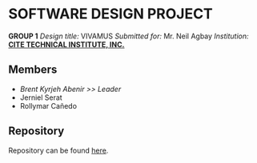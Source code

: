 # SOFTWARE DESIGN PROJECT
**GROUP 1**
*Design title:* VIVAMUS
*Submitted for:* Mr. Neil Agbay
*Institution:* **[CITE TECHNICAL INSTITUTE, INC.](cite.edu.ph)**

## Members
- *Brent Kyrjeh Abenir >> Leader*
- Jerniel Serat
- Rollymar Cañedo

## Repository
Repository can be found [here](https://github.com/kajieAbenir/sd-group-1-06292024).